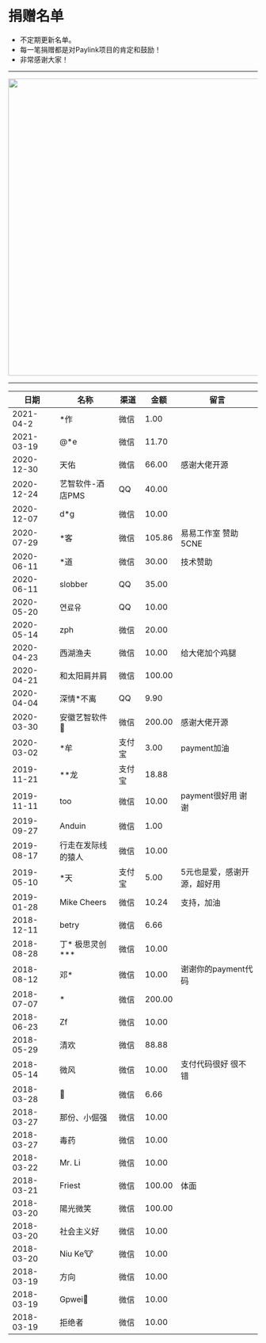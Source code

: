 ﻿# 捐赠名单

* 不定期更新名单。
* 每一笔捐赠都是对Paylink项目的肯定和鼓励！
* 非常感谢大家！

---

<img src="https://cdn.jsdelivr.net/gh/essensoft/paylink@main/qrcode-pay.png" width="600">

---

日期 | 名称 | 渠道 | 金额 | 留言
--- | --- | --- | --- | ---
2021-04-2 | *作 | 微信 | 1.00 |
2021-03-19 | @*e | 微信 | 11.70 |
2020-12-30 | 天佑 | 微信 | 66.00 | 感谢大佬开源
2020-12-24 | 艺智软件-酒店PMS | QQ | 40.00 | 
2020-12-07 | d*g | 微信 | 10.00 |
2020-07-29 | *客 | 微信 | 105.86 | 易易工作室 赞助5CNE
2020-06-11 | *道 | 微信 | 30.00 | 技术赞助
2020-06-11 | slobber | QQ | 35.00 | 
2020-05-20 | 연료유 | QQ | 10.00 |
2020-05-14 | zph | 微信 | 20.00 | 
2020-04-23 | 西湖渔夫 | 微信 | 10.00 | 给大佬加个鸡腿
2020-04-21 | 和太阳肩并肩 | 微信 | 100.00 |
2020-04-04 | 深情*不离 | QQ | 9.90 |
2020-03-30 | 安徽艺智软件🐤 | 微信 | 200.00 | 感谢大佬开源
2020-03-02 | *牟 | 支付宝 | 3.00 | payment加油
2019-11-21 | **龙 | 支付宝 | 18.88 |
2019-11-11 | too | 微信 | 10.00 | payment很好用 谢谢
2019-09-27 | Anduin | 微信 | 1.00 |
2019-08-17 | 行走在发际线的猿人 | 微信 | 10.00 |
2019-05-10 | *天 | 支付宝 | 5.00 | 5元也是爱，感谢开源，超好用
2019-01-28 | Mike Cheers | 微信 | 10.24 | 支持，加油
2018-12-11 | betry | 微信 | 6.66 |
2018-08-28 | 丁* 极思灵创 *** | 微信 | 10.00 |
2018-08-12 | 邓* | 微信 | 10.00 | 谢谢你的payment代码
2018-07-07 | * | 微信 | 200.00 |
2018-06-23 | Zf | 微信 | 10.00 |
2018-05-29 | 清欢 | 微信 | 88.88 |
2018-05-14 | 微风 | 微信 | 10.00 | 支付代码很好 很不错
2018-03-28 | 🤖 | 微信 | 6.66 |
2018-03-27 | 那份、小倔强 | 微信 | 10.00 |
2018-03-27 | 毒药 | 微信 | 10.00 |
2018-03-22 | Mr. Li | 微信 | 10.00 |
2018-03-21 | Friest | 微信 | 100.00 | 体面
2018-03-20 | 陽光微笑 | 微信 | 100.00 |
2018-03-20 | 社会主义好 | 微信 | 10.00 |
2018-03-20 | Niu Ke🐮 | 微信 | 10.00 |
2018-03-19 | 方向 | 微信 | 10.00 |
2018-03-19 | Gpwei💨 | 微信 | 10.00 |
2018-03-19 | 拒绝者 | 微信 | 10.00 |
